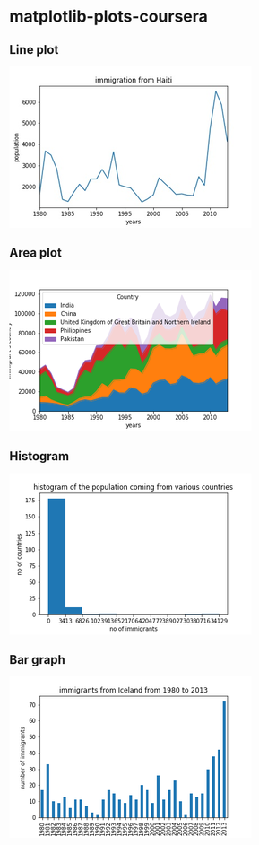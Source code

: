 # matplotlib-plots-coursera

## Line plot

![](images/Haiti_Canada_immi.jpg)

## Area plot
![](images/areaplot.png)

## Histogram
![](images/histogram.png)
## Bar graph
![](images/barplot.png)
